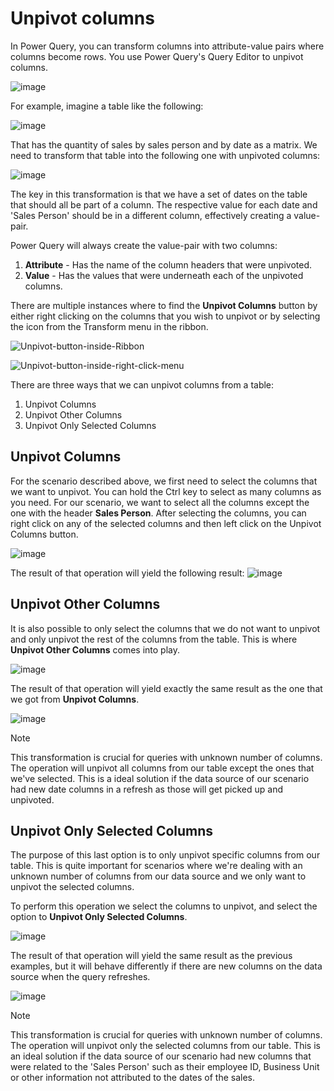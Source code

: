# Unpivot columns
In Power Query, you can transform columns into attribute-value pairs where columns become rows. You use Power Query's Query Editor to unpivot columns.

![image](https://user-images.githubusercontent.com/9544580/81667071-744bdf00-9408-11ea-880c-45e328c9f3da.png)

For example, imagine a table like the following:

![image](https://user-images.githubusercontent.com/9544580/81668364-3354ca00-940a-11ea-98de-555574d4e6f1.png)

That has the quantity of sales by sales person and by date as a matrix. We need to transform that table into the following one with unpivoted columns:

![image](https://user-images.githubusercontent.com/9544580/81668316-1e783680-940a-11ea-8f4e-2459b8da4ef1.png)

The key in this transformation is that we have a set of dates on the table that should all be part of a column. The respective value for each date and 'Sales Person' should be in a different column, effectively creating a value-pair. 

Power Query will always create the value-pair with two columns:
1. **Attribute** - Has the name of the column headers that were unpivoted.
2. **Value** - Has the values that were underneath each of the unpivoted columns.

There are multiple instances where to find the **Unpivot Columns** button by either right clicking on the columns that you wish to unpivot or by selecting the icon from the Transform menu in the ribbon. 

![Unpivot-button-inside-Ribbon](https://user-images.githubusercontent.com/9544580/81667541-03f18d80-9409-11ea-8519-acafbbc008b6.png)

![Unpivot-button-inside-right-click-menu](https://user-images.githubusercontent.com/9544580/81668414-44054000-940a-11ea-8737-e10a3f531be5.png)

There are three ways that we can unpivot columns from a table:
1. Unpivot Columns
2. Unpivot Other Columns
3. Unpivot Only Selected Columns

## Unpivot Columns
For the scenario described above, we first need to select the columns that we want to unpivot. You can hold the Ctrl key to select as many columns as you need. For our scenario, we want to select all the columns except the one with the header **Sales Person**.
After selecting the columns, you can right click on any of the selected columns and then left click on the Unpivot Columns button.

![image](https://user-images.githubusercontent.com/9544580/81668477-5aab9700-940a-11ea-9a54-a0cd488c5d2d.png)

The result of that operation will yield the following result:
![image](https://user-images.githubusercontent.com/9544580/81668606-8af33580-940a-11ea-97f3-2e96a1bd6064.png)

## Unpivot Other Columns
It is also possible to only select the columns that we do not want to unpivot and only unpivot the rest of the columns from the table. This is where **Unpivot Other Columns** comes into play.

![image](https://user-images.githubusercontent.com/9544580/81669149-677cba80-940b-11ea-8954-100e740a4db9.png)

The result of that operation will yield exactly the same result as the one that we got from **Unpivot Columns**.

![image](https://user-images.githubusercontent.com/9544580/81669192-7b282100-940b-11ea-94ab-d095da185012.png)

>[!NOTE]
>This transformation is crucial for queries with unknown number of columns. The operation will unpivot all columns from our table except the ones that we've selected. 
>This is a ideal solution if the data source of our scenario had new date columns in a refresh as those will get picked up and unpivoted. 

## Unpivot Only Selected Columns
The purpose of this last option is to only unpivot specific columns from our table. This is quite important for scenarios where we're dealing with an unknown number of columns from our data source and we only want to unpivot the selected columns.

To perform this operation we select the columns to unpivot, and select the option to **Unpivot Only Selected Columns**.

![image](https://user-images.githubusercontent.com/9544580/81670742-ab70bf00-940d-11ea-9329-3ab876d4d1e2.png)

The result of that operation will yield the same result as the previous examples, but it will behave differently if there are new columns on the data source when the query refreshes. 

![image](https://user-images.githubusercontent.com/9544580/81670893-e70b8900-940d-11ea-962e-4f6ffb7b0f65.png)

>[!NOTE]
>This transformation is crucial for queries with unknown number of columns. The operation will unpivot only the selected columns from our table. 
>This is an ideal solution if the data source of our scenario had new columns that were related to the 'Sales Person' such as their employee ID, Business Unit or other information not attributed to the dates of the sales.

